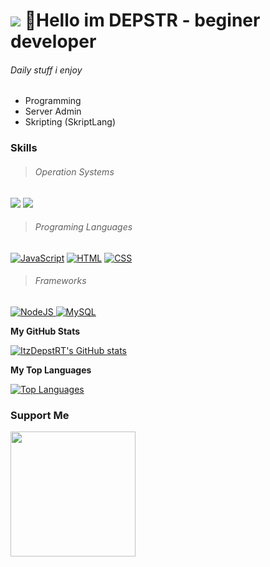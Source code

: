 ![](https://raw.githubusercontent.com/rodrigograca31/rodrigograca31/master/matrix.svg)
👋Hello im DEPSTR - beginer developer
================================================================================================================================
###### Daily stuff i enjoy
- Programming
- Server Admin
- Skripting (SkriptLang)

 ### Skills
 
 > ###### Operation Systems
<p align="left">
<a href="https://ubuntu.com/" target="_blank" rel="noreferrer"><img src="https://img.shields.io/badge/Ubuntu-E95420?style=for-the-badge&logo=ubuntu&logoColor=white"></a> 
<a href="https://windows.com" target="_blank" rel="noreferrer"><img src="https://img.shields.io/badge/Windows-0078D6?style=for-the-badge&logo=windows&logoColor=white"></a> 
</p>

> ###### Programing Languages
<p align="left">
<a href="https://developer.mozilla.org/en-US/docs/Web/JavaScript" target="_blank" rel="noreferrer"><img src="https://img.shields.io/badge/JavaScript-F7DF1E?style=for-the-badge&logo=javascript&logoColor=black" alt="JavaScript"/></a>
<a href="https://developer.mozilla.org/en-US/docs/Glossary/HTML5" target="_blank" rel="noreferrer"><img src="https://img.shields.io/badge/HTML-239120?style=for-the-badge&logo=html5&logoColor=white" alt="HTML"/></a>
<a href="https://www.w3.org/TR/CSS/#css" target="_blank" rel="noreferrer"><img src="https://img.shields.io/badge/CSS-239120?&style=for-the-badge&logo=css3&logoColor=white" alt="CSS" /></a>
</p>

> ###### Frameworks
<p align="left">
<a href="https://nodejs.org/en/" target="_blank" rel="noreferrer"><img src="https://img.shields.io/badge/Node.js-43853D?style=for-the-badge&logo=node.js&logoColor=white" alt="NodeJS"/>
<a href="https://www.mysql.com/" target="_blank" rel="noreferrer"><img src="https://img.shields.io/badge/MySQL-005C84?style=for-the-badge&logo=mysql&logoColor=white" alt="MySQL" /></a>
</p>

  <b>My GitHub Stats</b>

<a href="http://www.github.com/ItzDepstRT"><img src="https://github-readme-stats.vercel.app/api?username=ItzDepstRT&show_icons=true&hide=&count_private=true&title_color=10b981&text_color=ffffff&icon_color=10b981&bg_color=1c1917&hide_border=true&show_icons=true" alt="ItzDepstRT's GitHub stats" /></a>

  <b>My Top Languages</b>
  
<a href="https://github.com/ItzDepstRT" align="left"><img src="https://github-readme-stats.vercel.app/api/top-langs/?username=ItzDepstRT&langs_count=10&title_color=10b981&text_color=ffffff&icon_color=10b981&bg_color=1c1917&hide_border=true&locale=en&custom_title=Top%20%Languages" alt="Top Languages" /></a>

### Support Me

<a href="https://www.buymeacoffee.com/DEPSTR"><img src="https://cdn.buymeacoffee.com/buttons/v2/default-yellow.png" width="200" /></a>






